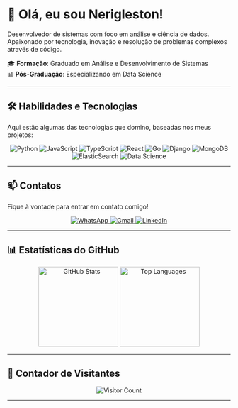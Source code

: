 # 👋 Olá, eu sou **Nerigleston**!

Desenvolvedor de sistemas com foco em análise e ciência de dados. Apaixonado por tecnologia, inovação e resolução de problemas complexos através de código.

🎓 **Formação**: Graduado em Análise e Desenvolvimento de Sistemas  
📊 **Pós-Graduação**: Especializando em Data Science  

---

## 🛠️ Habilidades e Tecnologias

Aqui estão algumas das tecnologias que domino, baseadas nos meus projetos:

<div align="center">
  <img src="https://img.shields.io/badge/Python-3776AB?style=for-the-badge&logo=python&logoColor=white" alt="Python"/>
  <img src="https://img.shields.io/badge/JavaScript-F7DF1E?style=for-the-badge&logo=javascript&logoColor=black" alt="JavaScript"/>
  <img src="https://img.shields.io/badge/TypeScript-007ACC?style=for-the-badge&logo=typescript&logoColor=white" alt="TypeScript"/>
  <img src="https://img.shields.io/badge/React-20232A?style=for-the-badge&logo=react&logoColor=61DAFB" alt="React"/>
  <img src="https://img.shields.io/badge/Go-00ADD8?style=for-the-badge&logo=go&logoColor=white" alt="Go"/>
  <img src="https://img.shields.io/badge/Django-092E20?style=for-the-badge&logo=django&logoColor=white" alt="Django"/>
  <img src="https://img.shields.io/badge/MongoDB-4EA94B?style=for-the-badge&logo=mongodb&logoColor=white" alt="MongoDB"/>
  <img src="https://img.shields.io/badge/ElasticSearch-005571?style=for-the-badge&logo=elasticsearch&logoColor=white" alt="ElasticSearch"/>
  <img src="https://img.shields.io/badge/Data%20Science-FF6F00?style=for-the-badge&logo=datascience&logoColor=white" alt="Data Science"/>
</div>

---

## 📫 Contatos

Fique à vontade para entrar em contato comigo!

<div align="center">
  <a href="https://wa.me/5583987049025">
    <img src="https://img.shields.io/badge/WhatsApp-25D366?style=for-the-badge&logo=whatsapp&logoColor=white" alt="WhatsApp"/>
  </a>
  <a href="mailto:nerifilho1256@gmail.com">
    <img src="https://img.shields.io/badge/Gmail-D14836?style=for-the-badge&logo=gmail&logoColor=white" alt="Gmail"/>
  </a>
  <a href="https://www.linkedin.com/in/nerigleston/">
    <img src="https://img.shields.io/badge/LinkedIn-0077B5?style=for-the-badge&logo=linkedin&logoColor=white" alt="LinkedIn"/>
  </a>
</div>

---

## 📊 Estatísticas do GitHub

<div align="center">
  <img src="https://github-readme-stats.vercel.app/api?username=nerigleston&show_icons=true&theme=radical" alt="GitHub Stats" height="180em"/>
  <img src="https://github-readme-stats.vercel.app/api/top-langs/?username=nerigleston&layout=compact&theme=radical" alt="Top Languages" height="180em"/>
</div>

---

## 👀 Contador de Visitantes

<div align="center">
  <img src="https://profile-counter.glitch.me/nerigleston/count.svg" alt="Visitor Count"/>
</div>

---
